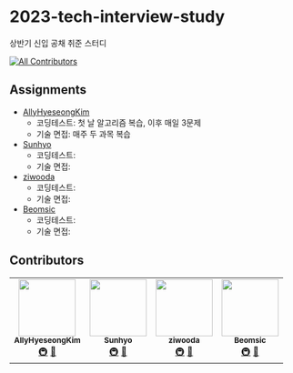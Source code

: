 # 2023-tech-interview-study
상반기 신입 공채 취준 스터디

<!-- ALL-CONTRIBUTORS-BADGE:START - Do not remove or modify this section -->
[![All Contributors](https://img.shields.io/badge/all_contributors-13-orange.svg?style=flat-square)](#contributors-)
<!-- ALL-CONTRIBUTORS-BADGE:END -->

## Assignments
- [AllyHyeseongKim](https://github.com/allyhyeseongkim/)
    - 코딩테스트: 첫 날 알고리즘 복습, 이후 매일 3문제
    - 기술 면접: 매주 두 과목 복습
- [Sunhyo](https://github.com/daysandmoons1)
    - 코딩테스트: 
    - 기술 면접: 
- [ziwooda](https://github.com/ziwooda)
    - 코딩테스트: 
    - 기술 면접: 
- [Beomsic](https://github.com/qjatjr29)
    - 코딩테스트: 
    - 기술 면접: 

## Contributors

<!-- ALL-CONTRIBUTORS-LIST:START - Do not remove or modify this section -->
<!-- prettier-ignore-start -->
<!-- markdownlint-disable -->
<table>
  <tbody>
    <tr>
      <td align="center"><a href="https://github.com/allyhyeseongkim/"><img src="https://avatars.githubusercontent.com/u/39588623?v=4?s=100" width="100px;" alt=""/><br /><sub><b>AllyHyeseongKim</b></sub></a><br /><a href="#infra-AllyHyeseongKim" title="Infrastructure (Hosting, Build-Tools, etc)">🚇</a> <a href="#talk-AllyHyeseongKim" title="Talks">📢</a></td>
      <td align="center"><a href="https://github.com/daysandmoons1"><img src="https://avatars.githubusercontent.com/u/70629221?v=4?s=100" width="100px;" alt=""/><br /><sub><b>Sunhyo</b></sub></a><br /><a href="#infra-Sunhyo" title="Infrastructure (Hosting, Build-Tools, etc)">🚇</a> <a href="#talk-Sunhyo" title="Talks">📢</a></td>
      <td align="center"><a href="https://github.com/ziwooda"><img src="https://avatars.githubusercontent.com/u/70079416?v=4?s=100" width="100px;" alt=""/><br /><sub><b>ziwooda</b></sub></a><br /><a href="#infra-ziwooda" title="Infrastructure (Hosting, Build-Tools, etc)">🚇</a> <a href="#talk-ziwooda" title="Talks">📢</a></td>
      <td align="center"><a href="https://github.com/qjatjr29"><img src="https://avatars.githubusercontent.com/u/74031333?v=4?s=100" width="100px;" alt=""/><br /><sub><b>Beomsic</b></sub></a><br /><a href="#infra-Beomsic" title="Infrastructure (Hosting, Build-Tools, etc)">🚇</a> <a href="#talk-Beomsic" title="Talks">📢</a></td>
    </tr>
  </tobdy>
</table>

<!-- markdownlint-restore -->
<!-- prettier-ignore-end -->

<!-- ALL-CONTRIBUTORS-LIST:END -->
<!-- prettier-ignore-start -->
<!-- markdownlint-disable -->

<!-- markdownlint-restore -->
<!-- prettier-ignore-end -->

<!-- ALL-CONTRIBUTORS-LIST:END -->
